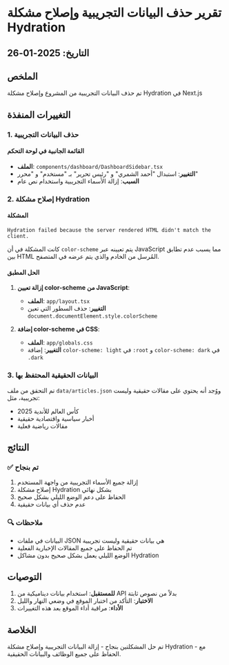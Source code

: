 # تقرير حذف البيانات التجريبية وإصلاح مشكلة Hydration

## التاريخ: 2025-01-26

## الملخص
تم حذف البيانات التجريبية من المشروع وإصلاح مشكلة Hydration في Next.js

## التغييرات المنفذة

### 1. حذف البيانات التجريبية

#### القائمة الجانبية في لوحة التحكم
- **الملف**: `components/dashboard/DashboardSidebar.tsx`
- **التغيير**: استبدال "أحمد الشمري" و "رئيس تحرير" بـ "مستخدم" و "محرر"
- **السبب**: إزالة الأسماء التجريبية واستخدام نص عام

### 2. إصلاح مشكلة Hydration

#### المشكلة
```
Hydration failed because the server rendered HTML didn't match the client.
```
كانت المشكلة في أن `color-scheme` يتم تعيينه عبر JavaScript مما يسبب عدم تطابق بين HTML المُرسل من الخادم والذي يتم عرضه في المتصفح.

#### الحل المطبق

1. **إزالة تعيين color-scheme من JavaScript**:
   - **الملف**: `app/layout.tsx`
   - **التغيير**: حذف السطور التي تعين `document.documentElement.style.colorScheme`

2. **إضافة color-scheme في CSS**:
   - **الملف**: `app/globals.css`
   - **التغيير**: إضافة `color-scheme: light` في `:root` و `color-scheme: dark` في `.dark`

### 3. البيانات الحقيقية المحتفظ بها

تم التحقق من ملف `data/articles.json` ووُجد أنه يحتوي على مقالات حقيقية وليست تجريبية، مثل:
- كأس العالم للأندية 2025
- أخبار سياسية واقتصادية حقيقية
- مقالات رياضية فعلية

## النتائج

### ✅ تم بنجاح
1. إزالة جميع الأسماء التجريبية من واجهة المستخدم
2. إصلاح مشكلة Hydration بشكل نهائي
3. الحفاظ على دعم الوضع الليلي بشكل صحيح
4. عدم حذف أي بيانات حقيقية

### 🔍 ملاحظات
- البيانات في ملفات JSON هي بيانات حقيقية وليست تجريبية
- تم الحفاظ على جميع المقالات الإخبارية الفعلية
- الوضع الليلي يعمل بشكل صحيح بدون مشاكل Hydration

## التوصيات

1. **للمستقبل**: استخدام بيانات ديناميكية من API بدلاً من نصوص ثابتة
2. **الاختبار**: التأكد من اختبار الموقع في وضعي النهار والليل
3. **الأداء**: مراقبة أداء الموقع بعد هذه التغييرات

## الخلاصة
تم حل المشكلتين بنجاح - إزالة البيانات التجريبية وإصلاح مشكلة Hydration - مع الحفاظ على جميع الوظائف والبيانات الحقيقية. 